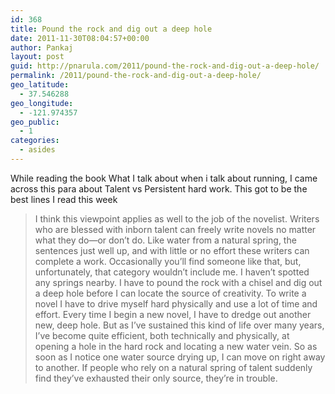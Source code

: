 ```yaml
---
id: 368
title: Pound the rock and dig out a deep hole
date: 2011-11-30T08:04:57+00:00
author: Pankaj
layout: post
guid: http://pnarula.com/2011/pound-the-rock-and-dig-out-a-deep-hole/
permalink: /2011/pound-the-rock-and-dig-out-a-deep-hole/
geo_latitude:
  - 37.546288
geo_longitude:
  - -121.974357
geo_public:
  - 1
categories:
  - asides
---
```

While reading the book What I talk about when i talk about running, I came across this para about Talent vs Persistent hard work. This got to be the best lines I read this week

> I think this viewpoint applies as well to the job of the novelist. Writers who are blessed with inborn talent can freely write novels no matter what they do—or don&#8217;t do. Like water from a natural spring, the sentences just well up, and with little or no effort these writers can complete a work. Occasionally you&#8217;ll find someone like that, but, unfortunately, that category wouldn&#8217;t include me. I haven&#8217;t spotted any springs nearby. I have to pound the rock with a chisel and dig out a deep hole before I can locate the source of creativity. To write a novel I have to drive myself hard physically and use a lot of time and effort. Every time I begin a new novel, I have to dredge out another new, deep hole. But as I&#8217;ve sustained this kind of life over many years, I&#8217;ve become quite efficient, both technically and physically, at opening a hole in the hard rock and locating a new water vein. So as soon as I notice one water source drying up, I can move on right away to another. If people who rely on a natural spring of talent suddenly find they&#8217;ve exhausted their only source, they&#8217;re in trouble.